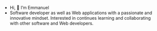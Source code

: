 -  Hi, 👋 I’m Emmanuel
-  Software developer as well as Web applications 
with a passionate and innovative mindset. Interested in continues learning and collaborating with other software and Web developers.


<!----
NodEm9/NodEm9 is a ✨ special ✨ repository because its `README.md` (this file) appears on your GitHub profile.
You can click the Preview link to take a look at your ---->

